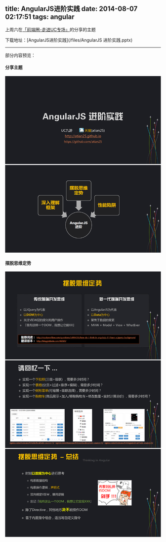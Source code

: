 title: AngularJS进阶实践
date: 2014-08-07 02:17:51
tags: angular
---

上周六在[「前端圈-走进UC专场」](http://fequan.com/uc)的分享的主题

<!-- more -->
下载地址：[AngularJS进阶实践](/files/AngularJS 进阶实践.pptx)

---

部分内容预览： 
#### 分享主题
![分享主题](/images/angular-advance1.png)
![章节](/images/angular-advance2.png)
#### 摆脱思维定势
![摆脱思维定势](/images/angular-advance3.png)
![回忆一下](/images/angular-advance4.png)
![总结](/images/angular-advance5.png)
